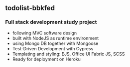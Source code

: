 ## todolist-bbkfed
### Full stack development study project

- following MVC software design
- built with NodeJS as runtime environment
- using Mongo DB together with Mongoose
- Test-Driven Development with Cypress
- Templating and styling: EJS, Office UI Fabric JS, SCSS
- Ready for deployment on Heroku
